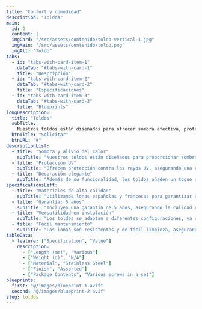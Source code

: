```yaml
---
title: "Confort y comodidad"
description: "Toldos" 
main:
  id: 2
  content: |
  imgCard: "/src/assets/contenido/toldo-vertical-1.jpg"
  imgMain: "/src/assets/contenido/toldo.png"
  imgAlt: "Toldo"
tabs:
  - id: "tabs-with-card-item-1"
    dataTab: "#tabs-with-card-1"
    title: "Descripción"
  - id: "tabs-with-card-item-2"
    dataTab: "#tabs-with-card-2"
    title: "Especificaciones"
  - id: "tabs-with-card-item-3"
    dataTab: "#tabs-with-card-3"
    title: "Blueprints"
longDescription:
  title: "Toldos"
  subTitle: |
    Nuestros toldos están diseñados para ofrecer sombra efectiva, proteger contra los rayos UV y aportar una elegante decoración a terrazas, pérgolas y ventanas. Disponibles en lonas españolas y francesas, garantizan durabilidad y estilo, con una garantía de 5 años.
  btnTitle: "Solicitar"
  btnURL: "#"
descriptionList:
  - title: "Sombra y alivio del calor"
    subTitle: "Nuestros toldos están diseñados para proporcionar sombra efectiva y reducir el calor en el área de cobertura."
  - title: "Protección UV"
    subTitle: "Ofrecen protección contra los rayos UV, asegurando una cobertura completa y segura."
  - title: "Decoración elegante"
    subTitle: "Además de su funcionalidad, los toldos añaden un toque decorativo a terrazas, pérgolas y ventanas, con opciones tanto horizontales como verticales."
specificationsLeft:
  - title: "Materiales de alta calidad"
    subTitle: "Utilizamos lonas españolas y francesas para garantizar durabilidad y variedad según sus preferencias."
  - title: "Garantía: 5 años"
    subTitle: "Incluyen una garantía de 5 años, asegurando la calidad y longevidad del producto."
  - title: "Versatilidad en instalación"
    subTitle: "Los toldos se adaptan a diferentes configuraciones, ya sean horizontales o verticales, para cubrir una variedad de espacios y necesidades."
  - title: "Fácil mantenimiento"
    subTitle: "Las lonas son resistentes y de fácil limpieza, asegurando que su toldo se mantenga en óptimas condiciones con poco esfuerzo."
tableData:
  - feature: ["Specification", "Value"]
    description:
      - ["Length (mm)", "Various"]
      - ["Weight (g)", "N/A"]
      - ["Material", "Stainless Steel"]
      - ["Finish", "Assorted"] 
      - ["Package Contents", "Various screws in a set"]
blueprints:
  first: "@/images/blueprint-1.avif"
  second: "@/images/blueprint-2.avif"
slug: toldos
---
```

